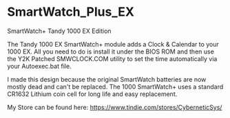 # SmartWatch_Plus_EX
SmartWatch+ Tandy 1000 EX Edition

The Tandy 1000 EX SmartWatch+ module adds a Clock & Calendar to your 1000 EX. All you need to do is install it under the BIOS ROM and then use the Y2K Patched SMWCLOCK.COM utility to set the time automatically via your Autoexec.bat file.

I made this design because the original SmartWatch batteries are now mostly dead and can't be replaced. The 1000 SmartWatch+ uses a standard CR1632 Lithium coin cell for long life and easy replacement.

My Store can be found here: https://www.tindie.com/stores/CyberneticSys/
